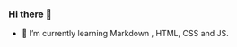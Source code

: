 ### Hi there 👋


<!--**nischay-code/nischay-code** is a ✨ _special_ ✨ repository because its `README.md` (this file) appears on your GitHub profile.

Here are some ideas to get you started:-->

- 🌱 I’m currently learning Markdown , HTML, CSS and JS.


